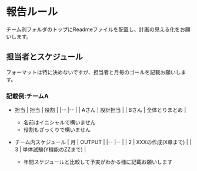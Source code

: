 # 報告ルール
チーム別フォルダのトップにReadmeファイルを配置し、計画の見える化をお願いします。

## 担当者とスケジュール
フォーマットは特に決めないですが、担当者と月毎のゴールを記載お願いします。

### 記載例:チームA

- 担当
    | 担当 | 役割 |
    |-- |-- |
    | Aさん | 設計担当 |
    | Bさん | 全体とりまとめ |

    - 名前はイニシャルで構いません
    - 役割もざっくりで構いません

- チーム内スケジュール
    | 月 | OUTPUT |
    |-- |-- |
    | 2 | XXXの作成(X章まで) |
    | 3 | 単体試験(Y機能のZZまで) |

    - 年間スケジュールと比較して予実がわかる様に記載お願いします
